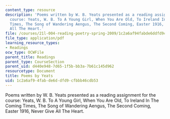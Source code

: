 ```yaml
---
content_type: resource
description: 'Poems written by W. B. Yeats presented as a reading assignment for the
  course: Yeats, W. B. To A Young Girl, When You Are Old, To Ireland In The Coming
  Times, The Song of Wandering Aengus, The Second Coming, Easter 1916, Never Give
  All The Heart.'
file: /courses/21l-004-reading-poetry-spring-2009/1c2a6af94fabde6ddfd9cfbbb46cdb53_MIT21l_004s09_read01_yeats.pdf
file_type: application/pdf
learning_resource_types:
- Readings
ocw_type: OCWFile
parent_title: Readings
parent_type: CourseSection
parent_uid: d440e948-7d65-1f5b-bb3a-7b61c145d962
resourcetype: Document
title: Poems by Yeats
uid: 1c2a6af9-4fab-de6d-dfd9-cfbbb46cdb53
---
```

Poems written by W. B. Yeats presented as a reading assignment for the course: Yeats, W. B. To A Young Girl, When You Are Old, To Ireland In The Coming Times, The Song of Wandering Aengus, The Second Coming, Easter 1916, Never Give All The Heart.

